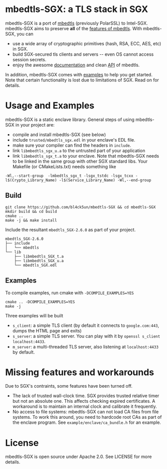 # mbedtls-SGX: a TLS stack in SGX

mbedtls-SGX is a port of [mbedtls](https://github.com/ARMmbed/mbedtls) (previously PolarSSL) to Intel-SGX. mbedtls-SGX aims to preserve **all** of the [features of mbedtls](https://tls.mbed.org/core-features). With mbedtls-SGX, you can

- use a wide array of cryptographic primitives (hash, RSA, ECC, AES, etc) in SGX.
- build SGX-secured tls clients and servers -- even OS cannot access session secrets.
- enjoy the awesome [documentation](https://tls.mbed.org/kb) and clean [API](https://tls.mbed.org/api/) of mbedtls.

In addition, mbedtls-SGX comes with [examples](https://github.com/bl4ck5un/mbedtls-SGX/tree/master/example) to help you get started. Note that certain functionality is lost due to limitations of SGX. Read on for details.

# Usage and Examples

mbedtls-SGX is a static enclave library. General steps of using mbedtls-SGX in your project are:

- compile and install mbedtls-SGX (see below)
- include `trusted/mbedtls_sgx.edl` in your enclave's EDL file.
- make sure your compiler can find the headers in `include`.
- link `libmbedtls_sgx_u.a` to the untrusted part of your application
- link `libmbedtls_sgx_t.a` to your enclave. Note that mbedtls-SGX needs to be linked in the same group with other SGX standard libs. Your Makefile (or CMakeLists.txt) needs something like

```
-Wl,--start-group  -lmbedtls_sgx_t -lsgx_tstdc -lsgx_tcxx -l$(Crypto_Library_Name) -l$(Service_Library_Name) -Wl,--end-group
```

## Build

```
git clone https://github.com/bl4ck5un/mbedtls-SGX && cd mbedtls-SGX
mkdir build && cd build
cmake ..
make -j && make install
```

Include the resultant `mbedtls_SGX-2.6.0` as part of your project.

```
mbedtls_SGX-2.6.0
├── include
│   └── mbedtls
└── lib
    ├── libmbedtls_SGX_t.a
    ├── libmbedtls_SGX_u.a
    └── mbedtls_SGX.edl

```

## Examples

To compile examples, run cmake with `-DCOMPILE_EXAMPLES=YES`

```
cmake .. -DCOMPILE_EXAMPLES=YES
make -j
```

Three examples will be built

- `s_client`: a simple TLS client (by default it connects to `google.com:443`, dumps the HTML page and exits)
- `s_server`: a simple TLS server. You can play with it by `openssl s_client localhost:4433`.
- `m_server`: a multi-threaded TLS server, also listening at `localhost:4433` by default.

# Missing features and workarounds

Due to SGX's contraints, some features have been turned off.

- The lack of trusted wall-clock time. SGX provides trusted relative timer but not an absolute one. This affects checking expired certificates. A workaround is to maintain an internal clock and calibrate it frequently.
- No access to file systems: mbedtls-SGX can not load CA files from file systems. To work this around, you need to hardcode root CAs as part of the enclave program. See `example/enclave/ca_bundle.h` for an example.

# License

mbedtls-SGX is open source under Apache 2.0. See LICENSE for more details.

